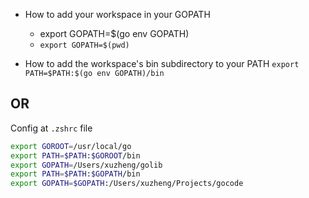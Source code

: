 * How to add your workspace in your GOPATH
  * export GOPATH=\$(go env GOPATH)
  * `export GOPATH=$(pwd)`

* How to  add the workspace's bin subdirectory to your PATH
		 `export PATH=$PATH:$(go env GOPATH)/bin`



## OR

Config at `.zshrc` file

```bash
export GOROOT=/usr/local/go
export PATH=$PATH:$GOROOT/bin
export GOPATH=/Users/xuzheng/golib
export PATH=$PATH:$GOPATH/bin
export GOPATH=$GOPATH:/Users/xuzheng/Projects/gocode
```

 

